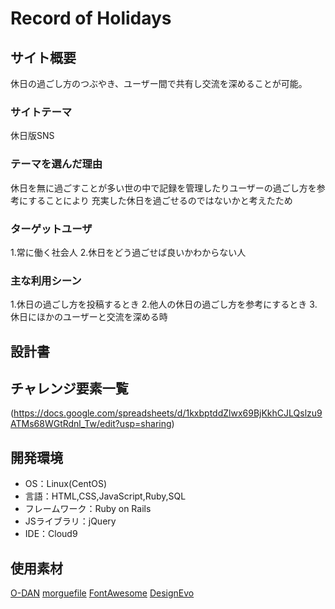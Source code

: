 # Record of Holidays

## サイト概要
休日の過ごし方のつぶやき、ユーザー間で共有し交流を深めることが可能。

### サイトテーマ
休日版SNS

### テーマを選んだ理由
休日を無に過ごすことが多い世の中で記録を管理したりユーザーの過ごし方を参考にすることにより  充実した休日を過ごせるのではないかと考えたため

### ターゲットユーザ
1.常に働く社会人
2.休日をどう過ごせば良いかわからない人

### 主な利用シーン
1.休日の過ごし方を投稿するとき
2.他人の休日の過ごし方を参考にするとき
3.休日にほかのユーザーと交流を深める時

## 設計書


## チャレンジ要素一覧
(https://docs.google.com/spreadsheets/d/1kxbptddZlwx69BjKkhCJLQslzu9ATMs68WGtRdnl_Tw/edit?usp=sharing)

## 開発環境
- OS：Linux(CentOS)
- 言語：HTML,CSS,JavaScript,Ruby,SQL
- フレームワーク：Ruby on Rails
- JSライブラリ：jQuery
- IDE：Cloud9

## 使用素材
[O-DAN](https://o-dan.net/ja/)
[morguefile](https://morguefile.com/)
[FontAwesome](https://fontawesome.com/)
[DesignEvo](https://www.designevo.com/)